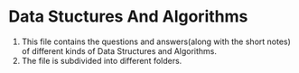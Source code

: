 # Data Stuctures And Algorithms
1. This file contains the questions and answers(along with the short notes) of different kinds of Data Structures and Algorithms.
2. The file is subdivided into different folders.
